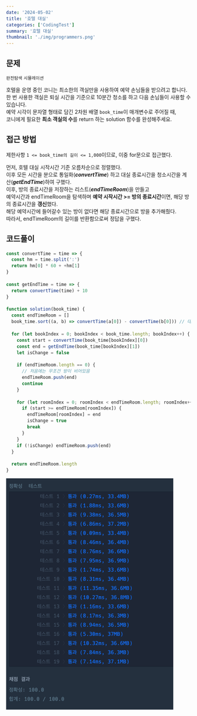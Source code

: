 ```yaml
---
date: '2024-05-02'
title: '호텔 대실'
categories: ['CodingTest']
summary: '호텔 대실'
thumbnail: './img/programmers.png'
---
```


## 문제

`완전탐색` `시뮬레이션`

호텔을 운영 중인 코니는 최소한의 객실만을 사용하여 예약 손님들을 받으려고 합니다.  
한 번 사용한 객실은 퇴실 시간을 기준으로 10분간 청소를 하고 다음 손님들이 사용할 수 있습니다.  
예약 시각이 문자열 형태로 담긴 2차원 배열 `book_time`이 매개변수로 주어질 때,  
코니에게 필요한 **최소 객실의 수**를 return 하는 solution 함수를 완성해주세요.

## 접근 방법

제한사항 `1 <= book_time의 길이 <= 1,000`이므로, 이중 for문으로 접근했다.

먼저, 호텔 대실 시작시간 기준 오름차순으로 정렬했다.  
이후 모든 시간을 분으로 통일화(**_convertTime_**) 하고 대실 종료시간을 청소시간을 계산(**_getEndTime_**)하여 구했다.  
이후, 방의 종료시간을 저장하는 리스트(**_endTimeRoom_**)을 만들고  
예약시간과 endTimeRoom을 탐색하며 **예약 시작시간 >= 방의 종료시간**이면, 해당 방의 종료시간을 **갱신**했다.  
해당 예약시간에 들어갈수 있는 방이 없다면 해당 종료시간으로 방을 추가해줬다.  
따라서, endTimeRoom의 길이를 반환함으로써 정답을 구했다.

## 코드풀이

```javascript
const convertTime = time => {
  const hm = time.split(':')
  return hm[0] * 60 + +hm[1]
}

const getEndTime = time => {
  return convertTime(time) + 10
}

function solution(book_time) {
  const endTimeRoom = []
  book_time.sort((a, b) => convertTime(a[0]) - convertTime(b[0])) // 대실 시작시간 기준 오름차순 정렬

  for (let bookIndex = 0; bookIndex < book_time.length; bookIndex++) {
    const start = convertTime(book_time[bookIndex][0])
    const end = getEndTime(book_time[bookIndex][1])
    let isChange = false

    if (endTimeRoom.length == 0) {
      // 처음에는 무조건 방이 비어있음
      endTimeRoom.push(end)
      continue
    }

    for (let roomIndex = 0; roomIndex < endTimeRoom.length; roomIndex++) {
      if (start >= endTimeRoom[roomIndex]) {
        endTimeRoom[roomIndex] = end
        isChange = true
        break
      }
    }
    if (!isChange) endTimeRoom.push(end)
  }

  return endTimeRoom.length
}
```

![호텔대실 결과](호텔대실_결과.png)
